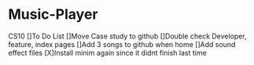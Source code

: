 # Music-Player
CS10
[]To Do List
[]Move Case study to github 
[]Double check Developer, feature, index pages
[]Add 3 songs to github when home
[]Add sound effect files 
[X]Install minim again since it didnt finish last time
